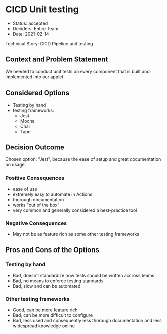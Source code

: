 # CICD Unit testing

- Status: accepted
- Deciders: Entire Team
- Date: 2021-02-14

Technical Story: CICD Pipeline unit testing

## Context and Problem Statement

We needed to conduct unit tests on every component that is built and implemented into our applet.

## Considered Options

- Testing by hand
- testing frameworks:
  - Jest
  - Mocha
  - Chai
  - Tape

## Decision Outcome

Chosen option: "Jest", because the ease of setup and great documentation on usage.

### Positive Consequences <!-- optional -->

- ease of use
- extremely easy to automate in Actions
- thorough documentation
- works "out of the box"
- very common and generally considered a best-practice tool

### Negative Consequences <!-- optional -->

- May not be as feature rich as some other testing frameworks

## Pros and Cons of the Options <!-- optional -->

### Testing by hand

- Bad, doesn't standardize how tests should be written accross teams
- Bad, no means to enforce testing standards
- Bad, slow and can be automated

### Other testing frameworks

- Good, can be more feature rich
- Bad, can be more difficult to configure
- Bad, less used and consequently less thorough documentation and less widespread knowledge online
